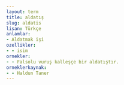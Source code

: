 ```yaml
---
layout: term
title: aldatış
slug: aldatis
lisan: Türkçe
anlamlar:
- Aldatmak işi
ozellikler:
- - isim
ornekler:
- - Falsolu vuruş kalleşçe bir aldatıştır.
orneklerkaynak:
- - Haldun Taner
---
```

